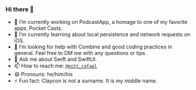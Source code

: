 ### Hi there 👋

- 🔭 I’m currently working on PodcastApp, a homage to one of my favorite apps, Pocket Casts.
- 🌱 I’m currently learning about local persistence and network requests on iOS.
- 🤔 I’m looking for help with Combine and good coding practices in general. Feel free to DM me with any questions or tips.
- 💬 Ask me about Swift and SwiftUI.
- 📫 How to reach me: <a href="http://twitter.com/mitt_rafael" target="_blank">`@mitt_rafael`</a>
- 😄 Pronouns: he/him/his
- ⚡ Fun fact: Claycon is not a surname. It is my middle name.
